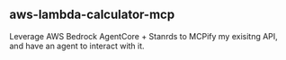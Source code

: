 aws-lambda-calculator-mcp
---
Leverage AWS Bedrock AgentCore + Stanrds to MCPify my exisitng API, and have an agent to interact with it.
